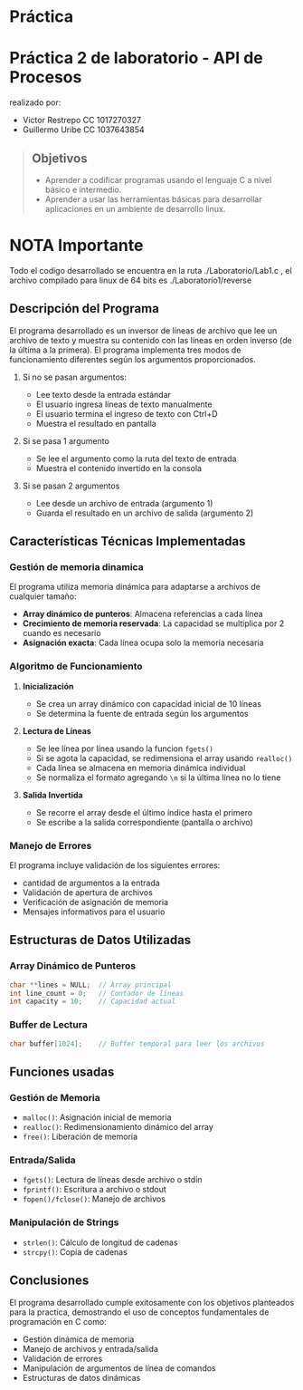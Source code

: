 # Práctica 
# Práctica 2 de laboratorio - API de Procesos #

realizado por:
* Victor Restrepo CC 1017270327
* Guillermo Uribe CC 1037643854

> ## Objetivos
> * Aprender a codificar programas usando el lenguaje C a nivel básico e intermedio.
> * Aprender a usar las herramientas básicas para desarrollar aplicaciones en un ambiente de desarrollo linux.

# NOTA Importante
Todo el codigo desarrollado  se encuentra en la ruta ./Laboratorio/Lab1.c , el archivo compilado para linux de 64 bits es ./Laboratorio1/reverse


## Descripción del Programa

El programa desarrollado es un inversor de líneas de archivo que lee un archivo de texto y muestra su contenido con las líneas en orden inverso (de la última a la primera). El programa implementa tres modos de funcionamiento diferentes según los argumentos proporcionados.


1. Si no se pasan argumentos: 
   - Lee texto desde la entrada estándar
   - El usuario ingresa líneas de texto manualmente
   - El usuario termina el ingreso de texto con Ctrl+D
   - Muestra el resultado en pantalla

2. Si se pasa 1 argumento
   - Se lee el argumento como la ruta del texto de entrada
   - Muestra el contenido invertido en la consola

3. Si se pasan 2 argumentos
   - Lee desde un archivo de entrada (argumento 1)
   - Guarda el resultado en un archivo de salida (argumento 2)

## Características Técnicas Implementadas

### Gestión de memoria dinamica
El programa utiliza memoria dinámica para adaptarse a archivos de cualquier tamaño:

- **Array dinámico de punteros**: Almacena referencias a cada línea
- **Crecimiento de memoria reservada**: La capacidad se multiplica por 2 cuando es necesario
- **Asignación exacta**: Cada línea ocupa solo la memoria necesaria

### Algoritmo de Funcionamiento

1. **Inicialización**
   - Se crea un array dinámico con capacidad inicial de 10 líneas
   - Se determina la fuente de entrada según los argumentos

2. **Lectura de Líneas**
   - Se lee línea por línea usando la funcion `fgets()`
   - Si se agota la capacidad, se redimensiona el array usando `realloc()`
   - Cada línea se almacena en memoria dinámica individual
   - Se normaliza el formato agregando `\n` si la última línea no lo tiene

3. **Salida Invertida**
   - Se recorre el array desde el último índice hasta el primero
   - Se escribe a la salida correspondiente (pantalla o archivo)


### Manejo de Errores
El programa incluye validación de los siguientes errores:

- cantidad de argumentos a la entrada
- Validación de apertura de archivos
- Verificación de asignación de memoria
- Mensajes informativos para el usuario

## Estructuras de Datos Utilizadas

### Array Dinámico de Punteros
```c
char **lines = NULL;  // Array principal
int line_count = 0;   // Contador de líneas
int capacity = 10;    // Capacidad actual
```

### Buffer de Lectura
```c
char buffer[1024];    // Buffer temporal para leer los archivos
```

## Funciones usadas

### Gestión de Memoria
- `malloc()`: Asignación inicial de memoria
- `realloc()`: Redimensionamiento dinámico del array
- `free()`: Liberación de memoria

### Entrada/Salida
- `fgets()`: Lectura de líneas desde archivo o stdin
- `fprintf()`: Escritura a archivo o stdout
- `fopen()/fclose()`: Manejo de archivos

### Manipulación de Strings
- `strlen()`: Cálculo de longitud de cadenas
- `strcpy()`: Copia de cadenas


## Conclusiones

El programa desarrollado cumple exitosamente con los objetivos planteados para la practica, demostrando el uso de conceptos fundamentales de programación en C como:

- Gestión dinámica de memoria
- Manejo de archivos y entrada/salida
- Validación de errores
- Manipulación de argumentos de línea de comandos
- Estructuras de datos dinámicas
